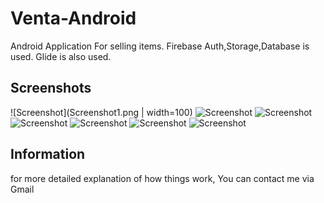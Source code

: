 # Venta-Android
Android Application For selling items.
Firebase Auth,Storage,Database is used.
Glide is also used.

## Screenshots
![Screenshot](Screenshot1.png | width=100)
![Screenshot](Screenshot2.png)
![Screenshot](Screenshot3.png)
![Screenshot](Screenshot4.png)
![Screenshot](Screenshot5.png)
![Screenshot](Screenshot6.png)
![Screenshot](Screenshot7.png)

## Information
for more detailed explanation of how things work, You can contact me via Gmail
